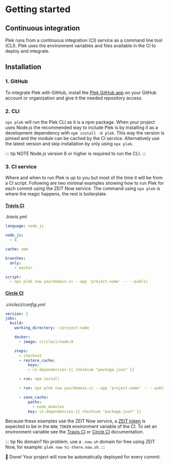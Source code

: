 # Getting started

## Continuous integration
Plek runs from a continuous integration (CI) service as a command line tool (CLI). Plek uses the environment variables and files available in the CI to deploy and integrate.

## Installation
### 1. GitHub
To integrate Plek with GitHub, install the [Plek GitHub app](https://github.com/apps/plek) on your GitHub account or organization and give it the needed repository access.

### 2. CLI
`npx plek` will run the Plek CLI as it is a npm package. When your project uses Node.js the recommended way to include Plek is by installing it as a development dependency with `npm install -D plek`. This way the version is pinned and the module can be cached by the CI service. Alternatively use the latest version and skip installation by only using `npx plek`.

::: tip NOTE
Node.js version 8 or higher is required to run the CLI.
:::

### 3. CI service
Where and when to run Plek is up to you but most of the time it will be from a CI script. Following are two minimal examples showing how to run Plek for each commit using the ZEIT Now service. The command using `npx plek` is where the magic happens, the rest is boilerplate.

#### [Travis CI](https://travis-ci.com/)
*.travis.yml*
```yaml
language: node_js

node_js:
  - 8

cache: npm

branches:
  only:
    - master

script:
  - npx plek now yourdomain.cc --app 'project-name' -- --public
```

#### [Circle CI](https://circleci.com/)
*.circleci/config.yml*
```yaml
version: 2
jobs:
  build:
    working_directory: ~/project-name

    docker:
      - image: circleci/node:8

    steps:
      - checkout
      - restore_cache:
          keys:
          - v1-dependencies-{{ checksum "package.json" }}

      - run: npm install

      - run: npx plek now yourdomain.cc --app 'project-name' -- --public

      - save_cache:
          paths:
            - node_modules
          key: v1-dependencies-{{ checksum "package.json" }}
```

Because these examples use the ZEIT Now service, a [ZEIT token](https://zeit.co/account/tokens) is expected to be in the `NOW_TOKEN` environment variable of the CI. To set an environment variable see the [Travis CI](https://docs.travis-ci.com/user/environment-variables/#defining-variables-in-repository-settings) or [Circle CI](https://circleci.com/docs/2.0/env-vars/#setting-an-environment-variable-in-a-project) documentation.

::: tip
No domain? No problem, use a `.now.sh` domain for free using ZEIT Now, for example: `plek now hi-there.now.sh`.
:::

:rocket: Done! Your project will now be automatically deployed for every commit.
